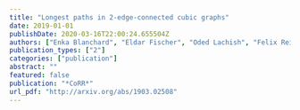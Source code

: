 ```yaml
---
title: "Longest paths in 2-edge-connected cubic graphs"
date: 2019-01-01
publishDate: 2020-03-16T22:00:24.655504Z
authors: ["Enka Blanchard", "Eldar Fischer", "Oded Lachish", "Felix Reidl"]
publication_types: ["2"]
categories: ["publication"]
abstract: ""
featured: false
publication: "*CoRR*"
url_pdf: "http://arxiv.org/abs/1903.02508"
---
```


